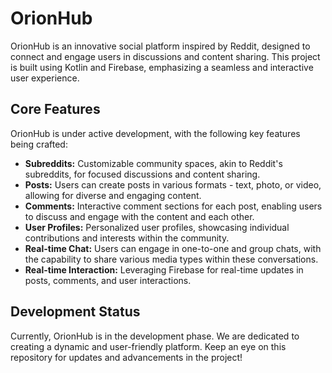 # OrionHub

OrionHub is an innovative social platform inspired by Reddit, designed to connect and engage users in discussions and content sharing. This project is built using Kotlin and Firebase, emphasizing a seamless and interactive user experience.

## Core Features

OrionHub is under active development, with the following key features being crafted:

- **Subreddits:** Customizable community spaces, akin to Reddit's subreddits, for focused discussions and content sharing.
- **Posts:** Users can create posts in various formats - text, photo, or video, allowing for diverse and engaging content.
- **Comments:** Interactive comment sections for each post, enabling users to discuss and engage with the content and each other.
- **User Profiles:** Personalized user profiles, showcasing individual contributions and interests within the community.
- **Real-time Chat:** Users can engage in one-to-one and group chats, with the capability to share various media types within these conversations.
- **Real-time Interaction:** Leveraging Firebase for real-time updates in posts, comments, and user interactions.

## Development Status

Currently, OrionHub is in the development phase. We are dedicated to creating a dynamic and user-friendly platform. Keep an eye on this repository for updates and advancements in the project!


